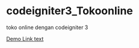 # codeigniter3_Tokoonline
toko online dengan codeigniter 3


<a href="http://priyanta.atwebpages.com/">Demo Link text</a>

